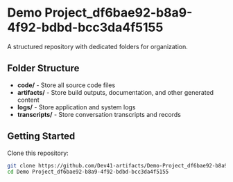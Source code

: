 # Demo Project_df6bae92-b8a9-4f92-bdbd-bcc3da4f5155
A structured repository with dedicated folders for organization.

## Folder Structure

- **code/** - Store all source code files
- **artifacts/** - Store build outputs, documentation, and other generated content
- **logs/** - Store application and system logs
- **transcripts/** - Store conversation transcripts and records

## Getting Started

Clone this repository:
```bash
git clone https://github.com/Dev41-artifacts/Demo-Project_df6bae92-b8a9-4f92-bdbd-bcc3da4f5155
cd Demo Project_df6bae92-b8a9-4f92-bdbd-bcc3da4f5155
```
